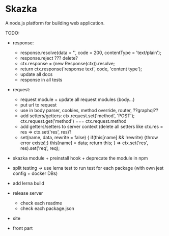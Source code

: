 # Skazka
A node.js platform for building web application.

TODO:
  
- response:
  - response.resolve(data = '', code = 200, contentType = 'text/plain');
  - response.reject ??? delete?
  - ctx.response = (new Response(ctx)).resolve;
  - return ctx.response('response text', code, 'content type');
  - update all docs
  - response in all tests

- request:
  - request module + update all request modules (body...)
  - put url to request
  - use in body parser, cookies, method override, router, ??graphql??
  - add setters/getters: ctx.request.set('method', 'POST'); ctx.request.get('method') === ctx.request.method
  - add getters/setters to server context (delete all setters like ctx.res = res => ctx.set('res', res)?
  - set(name, data, rewrite = false) { if(this[name] && !rewrite) {throw error exists!;} this[name] = data; return this; } => ctx.set('res', res).set('req', req);

- skazka module + preinstall hook + deprecate the module in npm

- split testing -> use lerna test to run test for each package (with own jest config + docker DBs)
- add lerna build

- release server
  - check each readme
  - check each package.json

- site

- front part
